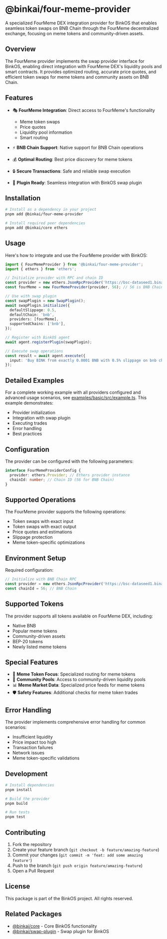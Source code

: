 # @binkai/four-meme-provider

A specialized FourMeme DEX integration provider for BinkOS that enables seamless token swaps on BNB Chain through the FourMeme decentralized exchange, focusing on meme tokens and community-driven assets.

## Overview

The FourMeme provider implements the swap provider interface for BinkOS, enabling direct integration with FourMeme DEX's liquidity pools and smart contracts. It provides optimized routing, accurate price quotes, and efficient token swaps for meme tokens and community assets on BNB Chain.

## Features

- 🎭 **FourMeme Integration**: Direct access to FourMeme's functionality

  - Meme token swaps
  - Price quotes
  - Liquidity pool information
  - Smart routing

- ⚡ **BNB Chain Support**: Native support for BNB Chain operations
- 💰 **Optimal Routing**: Best price discovery for meme tokens
- 🔒 **Secure Transactions**: Safe and reliable swap execution
- 🔌 **Plugin Ready**: Seamless integration with BinkOS swap plugin

## Installation

```bash
# Install as a dependency in your project
pnpm add @binkai/four-meme-provider

# Install required peer dependencies
pnpm add @binkai/core ethers
```

## Usage

Here's how to integrate and use the FourMeme provider with BinkOS:

```typescript
import { FourMemeProvider } from '@binkai/four-meme-provider';
import { ethers } from 'ethers';

// Initialize provider with RPC and chain ID
const provider = new ethers.JsonRpcProvider('https://bsc-dataseed1.binance.org');
const fourMeme = new FourMemeProvider(provider, 56); // 56 is BNB Chain's chainId

// Use with swap plugin
const swapPlugin = new SwapPlugin();
await swapPlugin.initialize({
  defaultSlippage: 0.5,
  defaultChain: 'bnb',
  providers: [fourMeme],
  supportedChains: ['bnb'],
});

// Register with BinkOS agent
await agent.registerPlugin(swapPlugin);

// Execute swap operations
const result = await agent.execute({
  input: 'Buy BINK from exactly 0.0001 BNB with 0.5% slippage on bnb chain',
});
```

## Detailed Examples

For a complete working example with all providers configured and advanced usage scenarios, see [examples/basic/src/example.ts](../../../examples/basic/src/example.ts). This example demonstrates:

- Provider initialization
- Integration with swap plugin
- Executing trades
- Error handling
- Best practices

## Configuration

The provider can be configured with the following parameters:

```typescript
interface FourMemeProviderConfig {
  provider: ethers.Provider; // Ethers provider instance
  chainId: number; // Chain ID (56 for BNB Chain)
}
```

## Supported Operations

The FourMeme provider supports the following operations:

- Token swaps with exact input
- Token swaps with exact output
- Price quotes and estimations
- Slippage protection
- Meme token-specific optimizations

## Environment Setup

Required configuration:

```typescript
// Initialize with BNB Chain RPC
const provider = new ethers.JsonRpcProvider('https://bsc-dataseed1.binance.org');
const chainId = 56; // BNB Chain
```

## Supported Tokens

The provider supports all tokens available on FourMeme DEX, including:

- Native BNB
- Popular meme tokens
- Community-driven assets
- BEP-20 tokens
- Newly listed meme tokens

## Special Features

- 🎯 **Meme Token Focus**: Specialized routing for meme tokens
- 🌊 **Community Pools**: Access to community-driven liquidity pools
- 📊 **Meme Market Data**: Specialized price feeds for meme tokens
- 🛡️ **Safety Features**: Additional checks for meme token trades

## Error Handling

The provider implements comprehensive error handling for common scenarios:

- Insufficient liquidity
- Price impact too high
- Transaction failures
- Network issues
- Meme token-specific validations

## Development

```bash
# Install dependencies
pnpm install

# Build the provider
pnpm build

# Run tests
pnpm test
```

## Contributing

1. Fork the repository
2. Create your feature branch (`git checkout -b feature/amazing-feature`)
3. Commit your changes (`git commit -m 'feat: add some amazing feature'`)
4. Push to the branch (`git push origin feature/amazing-feature`)
5. Open a Pull Request

## License

This package is part of the BinkOS project. All rights reserved.

## Related Packages

- [@binkai/core](../../core/README.md) - Core BinkOS functionality
- [@binkai/swap-plugin](../../plugins/swap/README.md) - Swap plugin for BinkOS
